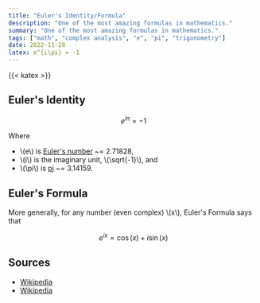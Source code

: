 ```yaml
---
title: "Euler's Identity/Formula"
description: "One of the most amazing formulas in mathematics."
summary: "One of the most amazing formulas in mathematics."
tags: ["math", "complex analysis", "e", "pi", "trigonometry"]
date: 2022-11-28
latex: e^{i\pi} = -1
---
```

{{< katex >}}

## Euler's Identity
$$e^{i\pi} = -1$$

Where
* \\(e\\) is [Euler's number](https://en.wikipedia.org/wiki/E_(mathematical_constant)) ~= 2.71828,
* \\(i\\) is the imaginary unit, \\(\sqrt{-1}\\), and
* \\(\pi\\) is [pi](https://en.wikipedia.org/wiki/Pi) ~= 3.14159.

## Euler's Formula
More generally, for any number (even complex) \\(x\\), Euler's Formula says that

$$e^{ix} = \cos(x) + i\sin(x)$$


## Sources
- [Wikipedia](https://en.wikipedia.org/wiki/Euler%27s_identity)
- [Wikipedia](https://en.wikipedia.org/wiki/Euler%27s_formula)
